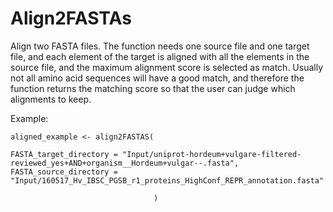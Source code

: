 # Align2FASTAs

Align two FASTA files. The function needs one source file and one target file, and each element of the target is aligned with all the elements in the source file, and the maximum alignment score is selected as match. Usually not all amino acid sequences will have a good match, and therefore the function returns the matching score so that the user can judge which alignments to keep. 

Example:

```
aligned_example <- align2FASTAS(

FASTA_target_directory = "Input/uniprot-hordeum+vulgare-filtered-reviewed_yes+AND+organism__Hordeum+vulgar--.fasta", 
FASTA_source_directory = "Input/160517_Hv_IBSC_PGSB_r1_proteins_HighConf_REPR_annotation.fasta"

                                )
```
